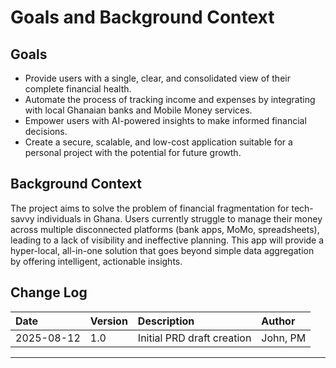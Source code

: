 # Goals and Background Context

## Goals
* Provide users with a single, clear, and consolidated view of their complete financial health.
* Automate the process of tracking income and expenses by integrating with local Ghanaian banks and Mobile Money services.
* Empower users with AI-powered insights to make informed financial decisions.
* Create a secure, scalable, and low-cost application suitable for a personal project with the potential for future growth.

## Background Context
The project aims to solve the problem of financial fragmentation for tech-savvy individuals in Ghana. Users currently struggle to manage their money across multiple disconnected platforms (bank apps, MoMo, spreadsheets), leading to a lack of visibility and ineffective planning. This app will provide a hyper-local, all-in-one solution that goes beyond simple data aggregation by offering intelligent, actionable insights.

## Change Log
| Date | Version | Description | Author |
| :--- | :--- | :--- | :--- |
| 2025-08-12 | 1.0 | Initial PRD draft creation | John, PM |

---
